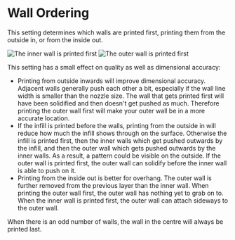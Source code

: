 Wall Ordering
====
This setting determines which walls are printed first, printing them from the outside in, or from the inside out.

![The inner wall is printed first](../images/outer_inset_first_disabled.gif)
![The outer wall is printed first](../images/outer_inset_first_enabled.gif)

This setting has a small effect on quality as well as dimensional accuracy:
* Printing from outside inwards will improve dimensional accuracy. Adjacent walls generally push each other a bit, especially if the wall line width is smaller than the nozzle size. The wall that gets printed first will have been solidified and then doesn't get pushed as much. Therefore printing the outer wall first will make your outer wall be in a more accurate location.
* If the infill is printed before the walls, printing from the outside in will reduce how much the infill shows through on the surface. Otherwise the infill is printed first, then the inner walls which get pushed outwards by the infill, and then the outer wall which gets pushed outwards by the inner walls. As a result, a pattern could be visible on the outside. If the outer wall is printed first, the outer wall can solidify before the inner wall is able to push on it.
* Printing from the inside out is better for overhang. The outer wall is further removed from the previous layer than the inner wall. When printing the outer wall first, the outer wall has nothing yet to grab on to. When the inner wall is printed first, the outer wall can attach sideways to the outer wall.

When there is an odd number of walls, the wall in the centre will always be printed last.